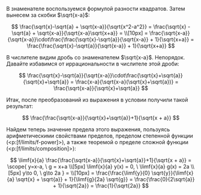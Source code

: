 В знаменателе воспользуемся формулой разности квадратов. Затем вынесем за скобки $\sqrt{x-a}$:

$$ \frac{\sqrt{x}-\sqrt{a} + \sqrt{x-a}}{\sqrt{x^2-a^2}} = \frac{\sqrt{x} - \sqrt{a} + \sqrt{x-a}}{\sqrt{x-a}\sqrt{x+a}} = \\[10px] = \frac{\sqrt{x-a}}{\sqrt{x-a}}\cdot\frac{\frac{\sqrt{x}-\sqrt{a}}{\sqrt{x-a}} + 1}{\sqrt{x+a}} = \frac{\frac{\sqrt{x}-\sqrt{a}}{\sqrt{x-a}} + 1}{\sqrt{x+a}} $$

В числителе видим дробь со знаменателем $\sqrt{x-a}$. Непорядок. Давайте избавимся от иррациональности в числителе этой дроби:

$$ \frac{\sqrt{x}-\sqrt{a}}{\sqrt{x-a}}\cdot\frac{\sqrt{x}+\sqrt{a}}{\sqrt{x}+\sqrt{a}} = \frac{x-a}{\sqrt{x-a}(\sqrt{x}+\sqrt{a})} = \frac{\sqrt{x-a}}{\sqrt{x}+\sqrt{a}} $$

Итак, после преобразований из выражения в условии получили такой результат:

$$ \frac{\frac{\sqrt{x-a}}{\sqrt{x}+\sqrt{a}}+1}{\sqrt{x + a}} $$

Найдем теперь значение предела этого выражения, пользуясь арифметическими свойствами пределов, пределом степенной функции (<p:[f/limits/f-power]>), а также теоремой о пределе сложной функции (<p:[f/limits/composition]>):

$$ \limf{x}{a} \frac{\frac{\sqrt{x-a}}{\sqrt{x}+\sqrt{a}}+1}{\sqrt{x + a}} = \scope{ y=x-a, \ g = x+a \\[5px] \limf{x}{a} y(x) = 0, \ \limf{x}{a} g(x) = 2a \\[5px] y\to 0, \ g\to 2a } = \\[10px] = \frac{\frac{\limf{y}{0} \sqrt{y}}{\limf{x}{a} \sqrt{x} + \sqrt{a}} + 1}{\limf{g}{2a} \sqrt{g}} = \frac{\frac{0}{2\sqrt{a}} + 1}{\sqrt{2a}} = \frac{1}{\sqrt{2a}} $$